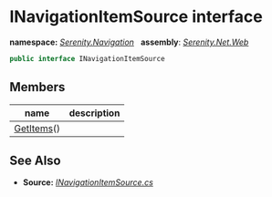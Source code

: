 # INavigationItemSource interface
**namespace:** *[Serenity.Navigation](../README.md#serenity.navigation-namespace)*   **assembly**: *[Serenity.Net.Web](../README.md)*

```csharp
public interface INavigationItemSource
```

## Members

| name | description |
| --- | --- |
| [GetItems](INavigationItemSource/GetItems.md)() |  |

## See Also

* **Source:** *[INavigationItemSource.cs](https://github.com/serenity-is/Serenity/blob/master/src/Serenity.Net.Web/Navigation/INavigationItemSource.cs)*